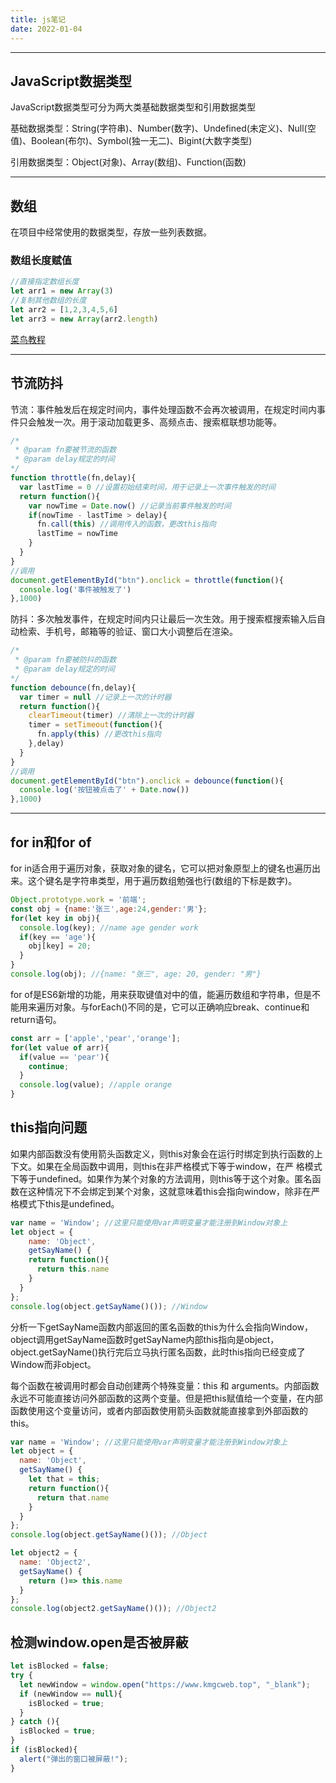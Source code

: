 ```yaml
---
title: js笔记
date: 2022-01-04
---
```

---
JavaScript数据类型
---
JavaScript数据类型可分为两大类基础数据类型和引用数据类型

基础数据类型：String(字符串)、Number(数字)、Undefined(未定义)、Null(空值)、Boolean(布尔)、Symbol(独一无二)、Bigint(大数字类型)

引用数据类型：Object(对象)、Array(数组)、Function(函数)

---
数组
---
在项目中经常使用的数据类型，存放一些列表数据。
### 数组长度赋值
```js
//直接指定数组长度
let arr1 = new Array(3)
//复制其他数组的长度
let arr2 = [1,2,3,4,5,6]
let arr3 = new Array(arr2.length)
```
[菜鸟教程](https://www.runoob.com/jsref/jsref-obj-array.html)

---
节流防抖
---
节流：事件触发后在规定时间内，事件处理函数不会再次被调用，在规定时间内事件只会触发一次。用于滚动加载更多、高频点击、搜索框联想功能等。
``` js
/*
 * @param fn要被节流的函数
 * @param delay规定的时间
*/
function throttle(fn,delay){
  var lastTime = 0 //设置初始结束时间，用于记录上一次事件触发的时间
  return function(){
    var nowTime = Date.now() //记录当前事件触发的时间
    if(nowTime - lastTime > delay){
      fn.call(this) //调用传入的函数，更改this指向
      lastTime = nowTime
    }
  }
}
//调用
document.getElementById("btn").onclick = throttle(function(){
  console.log('事件被触发了')
},1000)
```
防抖：多次触发事件，在规定时间内只让最后一次生效。用于搜索框搜索输入后自动检索、手机号，邮箱等的验证、窗口大小调整后在渲染。
``` js
/*
 * @param fn要被防抖的函数
 * @param delay规定的时间
*/
function debounce(fn,delay){
  var timer = null //记录上一次的计时器
  return function(){
    clearTimeout(timer) //清除上一次的计时器
    timer = setTimeout(function(){
      fn.apply(this) //更改this指向
    },delay)
  }
}
//调用
document.getElementById("btn").onclick = debounce(function(){
  console.log('按钮被点击了' + Date.now())
},1000)
```
---
for in和for of
---
for in适合用于遍历对象，获取对象的键名，它可以把对象原型上的键名也遍历出来。这个键名是字符串类型，用于遍历数组勉强也行(数组的下标是数字)。
```js
Object.prototype.work = '前端';
const obj = {name:'张三',age:24,gender:'男'};
for(let key in obj){
  console.log(key); //name age gender work
  if(key == 'age'){
    obj[key] = 20;
  }
}
console.log(obj); //{name: "张三", age: 20, gender: "男"}
```
for of是ES6新增的功能，用来获取键值对中的值，能遍历数组和字符串，但是不能用来遍历对象。与forEach()不同的是，它可以正确响应break、continue和return语句。
```js
const arr = ['apple','pear','orange'];
for(let value of arr){
  if(value == 'pear'){
    continue;
  }
  console.log(value); //apple orange
}
```
this指向问题
---
如果内部函数没有使用箭头函数定义，则this对象会在运行时绑定到执行函数的上下文。如果在全局函数中调用，则this在非严格模式下等于window，在严
格模式下等于undefined。如果作为某个对象的方法调用，则this等于这个对象。匿名函数在这种情况下不会绑定到某个对象，这就意味着this会指向window，除非在严格模式下this是undefined。
```js
var name = 'Window'; //这里只能使用var声明变量才能注册到Window对象上
let object = {
    name: 'Object',
    getSayName() {
    return function(){
      return this.name
    }
  } 
};
console.log(object.getSayName()()); //Window
```
分析一下getSayName函数内部返回的匿名函数的this为什么会指向Window，object调用getSayName函数时getSayName内部this指向是object，object.getSayName()执行完后立马执行匿名函数，此时this指向已经变成了Window而非object。

每个函数在被调用时都会自动创建两个特殊变量：this 和 arguments。内部函数永远不可能直接访问外部函数的这两个变量。但是把this赋值给一个变量，在内部函数使用这个变量访问，或者内部函数使用箭头函数就能直接拿到外部函数的this。
```js
var name = 'Window'; //这里只能使用var声明变量才能注册到Window对象上
let object = {
  name: 'Object',
  getSayName() {
    let that = this;
    return function(){
      return that.name
    }
  }
};
console.log(object.getSayName()()); //Object

let object2 = {
  name: 'Object2',
  getSayName() {
    return ()=> this.name
  }
};
console.log(object2.getSayName()()); //Object2
```
检测window.open是否被屏蔽
---
```js
let isBlocked = false;
try {
  let newWindow = window.open("https://www.kmgcweb.top", "_blank");
  if (newWindow == null){
    isBlocked = true;
  } 
} catch (){
  isBlocked = true;
} 
if (isBlocked){
  alert("弹出的窗口被屏蔽!");
}
```